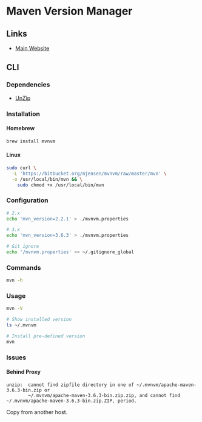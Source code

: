 # Maven Version Manager

## Links

- [Main Website](https://mvnvm.org/)

## CLI

### Dependencies

- [UnZip](/unzip.md)

### Installation

#### Homebrew

```sh
brew install mvnvm
```

#### Linux

```sh
sudo curl \
  -L 'https://bitbucket.org/mjensen/mvnvm/raw/master/mvn' \
  -o /usr/local/bin/mvn && \
    sudo chmod +x /usr/local/bin/mvn
```

### Configuration

```sh
# 2.x
echo 'mvn_version=2.2.1' > ./mvnvm.properties

# 3.x
echo 'mvn_version=3.6.3' > ./mvnvm.properties

# Git ignore
echo '/mvnvm.properties' >> ~/.gitignore_global
```

### Commands

```sh
mvn -h
```

### Usage

```sh
mvn -V

# Show installed version
ls ~/.mvnvm

# Install pre-defined version
mvn
```

### Issues

#### Behind Proxy

```log
unzip:  cannot find zipfile directory in one of ~/.mvnvm/apache-maven-3.6.3-bin.zip or
        ~/.mvnvm/apache-maven-3.6.3-bin.zip.zip, and cannot find ~/.mvnvm/apache-maven-3.6.3-bin.zip.ZIP, period.
```

Copy from another host.
